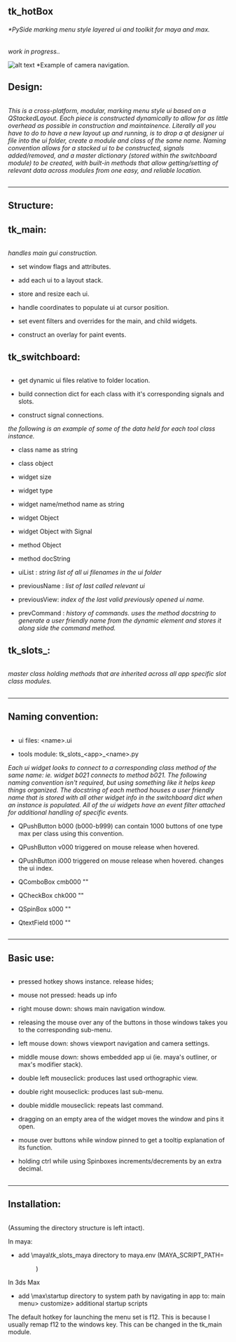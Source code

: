 ## tk_hotBox
###### *PySide marking menu style layered ui and toolkit for maya and max.
*work in progress..*

![alt text](https://raw.githubusercontent.com/m3trik/tk_hotBox/master/docs/Screenshot-Camera_navigation.jpg)
*Example of camera navigation.



## Design:
######
*This is a cross-platform, modular, marking menu style ui based on a QStackedLayout. Each piece is constructed dynamically
to allow for as little overhead as possible in construction and maintainence. Literally all you have to do to have 
a new layout up and running, is to drop a qt designer ui file into the ui folder, create a module and class of the 
same name. Naming convention allows for a stacked ui to be constructed, signals added/removed, and a master dictionary 
(stored within the switchboard module) to be created, with built-in methods that allow getting/setting of relevant data
across modules from one easy, and reliable location.*



##
-----------------------------------------------
 Structure:
-----------------------------------------------

## tk_main: 
######
*handles main gui construction.*

* set window flags and attributes.

* add each ui to a layout stack.

* store and resize each ui.

* handle coordinates to populate ui at cursor position.

* set event filters and overrides for the main, and child widgets.

* construct an overlay for paint events.




## tk_switchboard: 
######
* get dynamic ui files relative to folder location.

* build connection dict for each class with it's corresponding signals and slots.

* construct signal connections.

*the following is an example of some of the data held for each tool class instance.*

* class name as string

* class object

* widget size

* widget type

* widget name/method name as string

* widget Object

* widget Object with Signal

* method Object

* method docString

* uiList : *string list of all ui filenames in the ui folder*

* previousName : *list of last called relevant ui*

* previousView: *index of the last valid previously opened ui name.*

* prevCommand : *history of commands. uses the method docstring to generate a user friendly name from the dynamic element and stores it along side the command method.*



## tk_slots_: 
######
*master class holding methods that are inherited across all app specific slot class modules.*




##
-----------------------------------------------
 Naming convention:
-----------------------------------------------

######
* ui files:     \<name\>.ui
 
* tools module: tk_slots_\<app\>_\<name\>.py
 


*Each ui widget looks to connect to a corresponding class method of the same name: ie. widget b021 connects to method b021. The following naming convention isn't required, but using something like it helps keep things organized.*
*The docstring of each method houses a user friendly name that is stored with all other widget info in the switchboard dict when an
instance is populated. All of the ui widgets have an event filter attached for additional handling of specific events.*

* QPushButton   b000    (b000-b999) can contain 1000 buttons of one type max per class using this convention.

* QPushButton   v000    triggered on mouse release when hovered.

* QPushButton   i000    triggered on mouse release when hovered. changes the ui index.

* QComboBox     cmb000  ""

* QCheckBox     chk000  ""

* QSpinBox      s000    ""

* QtextField    t000    ""




##
-----------------------------------------------
 Basic use:
-----------------------------------------------

######
* pressed hotkey shows instance. release hides;

* mouse not pressed: heads up info

* right mouse down: shows main navigation window.

* releasing the mouse over any of the buttons in those windows takes you to the corresponding sub-menu.

* left mouse down: shows viewport navigation and camera settings.

* middle mouse down: shows embedded app ui (ie. maya's outliner, or max's modifier stack).

* double left mouseclick: produces last used orthographic view.

* double right mouseclick: produces last sub-menu.

* double middle mouseclick: repeats last command.

* dragging on an empty area of the widget moves the window and pins it open.

* mouse over buttons while window pinned to get a tooltip explanation of its function.

* holding ctrl while using Spinboxes increments/decrements by an extra decimal.




##
-----------------------------------------------
 Installation:
-----------------------------------------------
######
(Assuming the directory structure is left intact).

In maya:
* add \maya\tk_slots_maya directory to maya.env
 (MAYA_SCRIPT_PATH=<dir>)
 
In 3ds Max
* add \max\startup directory to system path by navigating in app to:
 main menu> customize> additional startup scripts
 
The default hotkey for launching the menu set is f12. This is because I usually remap f12 to the windows key. This can be changed in the tk_main module.
